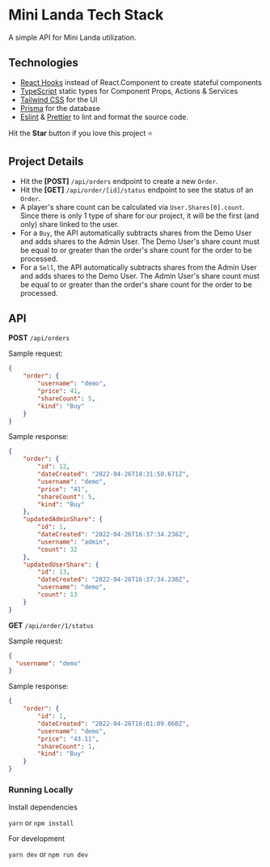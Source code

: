 # Mini Landa Tech Stack

A simple API for Mini Landa utilization.

## Technologies

- [React Hooks](https://reactjs.org/docs/hooks-intro.html) instead of React.Component to create stateful components
- [TypeScript](https://www.typescriptlang.org/) static types for Component Props, Actions & Services
- [Tailwind CSS](https://tailwindcss.com/) for the UI
- [Prisma](https://www.prisma.io/) for the database
- [Eslint](https://eslint.org/) & [Prettier](https://prettier.io/) to lint and format the source code.

Hit the **Star** button if you love this project ⭐️

## Project Details

- Hit the **[POST]** `/api/orders` endpoint to create a new `Order`.
- Hit the **[GET]** `/api/order/[id]/status` endpoint to see the status of an `Order`.
- A player's share count can be calculated via `User.Shares[0].count`. Since there is only 1 type of share for our project, it will be the first (and only) share linked to the user.
- For a `Buy`, the API automatically subtracts shares from the Demo User and adds shares to the Admin User. The Demo User's share count must be equal to or greater than the order's share count for the order to be processed.
- For a `Sell`, the API automatically subtracts shares from the Admin User and adds shares to the Demo User. The Admin User's share count must be equal to or greater than the order's share count for the order to be processed.

## API
**POST** `/api/orders`

Sample request:
```json
{
    "order": {
        "username": "demo",
        "price": 41,
        "shareCount": 5,
        "kind": "Buy"
    }
}
```

Sample response:
```json
{
    "order": {
        "id": 12,
        "dateCreated": "2022-04-26T18:31:50.671Z",
        "username": "demo",
        "price": "41",
        "shareCount": 5,
        "kind": "Buy"
    },
    "updatedAdminShare": {
        "id": 1,
        "dateCreated": "2022-04-26T16:37:34.238Z",
        "username": "admin",
        "count": 32
    },
    "updatedUserShare": {
        "id": 13,
        "dateCreated": "2022-04-26T16:37:34.238Z",
        "username": "demo",
        "count": 13
    }
}
```

**GET** `/api/order/1/status`

Sample request:
```json
{
  "username": "demo"
}
```

Sample response:
```json
{
    "order": {
        "id": 1,
        "dateCreated": "2022-04-26T16:01:09.060Z",
        "username": "demo",
        "price": "43.11",
        "shareCount": 1,
        "kind": "Buy"
    }
}
```

### Running Locally

Install dependencies

`yarn` or `npm install`

For development

`yarn dev` or `npm run dev`
